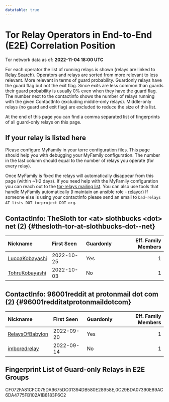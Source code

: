 ```yaml
---
datatable: true
---
```



# Tor Relay Operators in End-to-End (E2E) Correlation Position

Tor network data as of: **2022-11-04 18:00 UTC**

For each operator the list of running relays is shown (relays are linked to [Relay Search](https://metrics.torproject.org/rs.html)).
Operators and relays are sorted from more relevant to less relevant. More relevant in terms of guard probability.
Guardonly relays have the guard flag but not the exit flag.
Since exits are less common than guards their guard probability is usually 0% even when they have the guard flag.
The number next to the contactinfo shows the number of relays running with the given ContactInfo (excluding middle-only relays).
Middle-only relays (no guard and exit flag) are excluded to reduce the size of this list.

At the end of this page you can find a comma separated list of fingerprints of all guard-only relays on this page.

## If your relay is listed here
Please configure MyFamily in your torrc configuration files.
This page should help you with debugging your MyFamily configuration. The number in the last column should equal to the number of
relays you operate (for every relay).

Once MyFamily is fixed the relays will automatically disappear from this page (within ~1-2 days).
If you need help with the MyFamily configuration you can reach out to the
[tor-relays mailing list](https://lists.torproject.org/cgi-bin/mailman/listinfo/tor-relays).
You can also use tools that handle MyFamily automatically (I maintain an ansible role - 
[relayor](https://medium.com/@nusenu/deploying-tor-relays-with-ansible-6612593fa34d))
If someone else is using your contactInfo please send an email to ```bad-relays AT lists DOT torproject DOT org```.


## ContactInfo: TheSloth tor &lt;at&gt; slothbucks &lt;dot&gt; net (2) {#thesloth-tor-at-slothbucks-dot--net}

| Nickname                                                                                                  | First Seen   | Guardonly   |   Eff. Family Members |
|:----------------------------------------------------------------------------------------------------------|:-------------|:------------|----------------------:|
| [LucoaKobayashi](https://metrics.torproject.org/rs.html#details/CF072FA81CFC075DA9675DC01394DB580E28958E) | 2022-10-25   | Yes         |                     1 |
| [TohruKobayashi](https://metrics.torproject.org/rs.html#details/D19AFD75C4B098FAAB3F94BD42CAD1607F75FD60) | 2022-10-03   | No          |                     1 |

## ContactInfo: 96001reddit at protonmail dot com (2) {#96001redditatprotonmaildotcom}

| Nickname                                                                                                   | First Seen   | Guardonly   |   Eff. Family Members |
|:-----------------------------------------------------------------------------------------------------------|:-------------|:------------|----------------------:|
| [RelaysOfBabylon](https://metrics.torproject.org/rs.html#details/0C29BDA07390E89AC6DA4775FB102A1B8183F6C2) | 2022-09-20   | Yes         |                     1 |
| [imboredrelay](https://metrics.torproject.org/rs.html#details/654B364C24573B4631C8AD7C39C161C568C04A3C)    | 2022-09-14   | No          |                     1 |


## Fingerprint List of Guard-only Relays in E2E Groups

CF072FA81CFC075DA9675DC01394DB580E28958E,0C29BDA07390E89AC6DA4775FB102A1B8183F6C2
